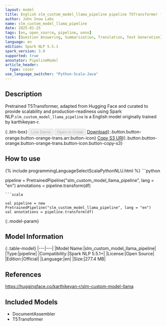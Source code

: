 ```yaml
---
layout: model
title: English slm_custom_model_llama_pipeline pipeline T5Transformer from karthikeyan-r
author: John Snow Labs
name: slm_custom_model_llama_pipeline
date: 2025-01-25
tags: [en, open_source, pipeline, onnx]
task: [Question Answering, Summarization, Translation, Text Generation]
language: en
edition: Spark NLP 5.5.1
spark_version: 3.0
supported: true
annotator: PipelineModel
article_header:
  type: cover
use_language_switcher: "Python-Scala-Java"
---
```


## Description

Pretrained T5Transformer, adapted from Hugging Face and curated to provide scalability and production-readiness using Spark NLP.`slm_custom_model_llama_pipeline` is a English model originally trained by karthikeyan-r.

{:.btn-box}
<button class="button button-orange" disabled>Live Demo</button>
<button class="button button-orange" disabled>Open in Colab</button>
[Download](https://s3.amazonaws.com/auxdata.johnsnowlabs.com/public/models/slm_custom_model_llama_pipeline_en_5.5.1_3.0_1737849381248.zip){:.button.button-orange.button-orange-trans.arr.button-icon}
[Copy S3 URI](s3://auxdata.johnsnowlabs.com/public/models/slm_custom_model_llama_pipeline_en_5.5.1_3.0_1737849381248.zip){:.button.button-orange.button-orange-trans.button-icon.button-copy-s3}

## How to use



<div class="tabs-box" markdown="1">
{% include programmingLanguageSelectScalaPythonNLU.html %}
```python

pipeline = PretrainedPipeline("slm_custom_model_llama_pipeline", lang = "en")
annotations =  pipeline.transform(df)   

```
```scala

val pipeline = new PretrainedPipeline("slm_custom_model_llama_pipeline", lang = "en")
val annotations = pipeline.transform(df)

```
</div>

{:.model-param}
## Model Information

{:.table-model}
|---|---|
|Model Name:|slm_custom_model_llama_pipeline|
|Type:|pipeline|
|Compatibility:|Spark NLP 5.5.1+|
|License:|Open Source|
|Edition:|Official|
|Language:|en|
|Size:|277.4 MB|

## References

https://huggingface.co/karthikeyan-r/slm-custom-model-llama

## Included Models

- DocumentAssembler
- T5Transformer
